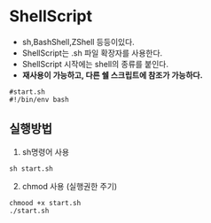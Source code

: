 # ShellScript
- sh,BashShell,ZShell 등등이있다.
- ShellScript는 .sh 파일 확장자를 사용한다.
- ShellScript 시작에는 shell의 종류를 붙인다.
- **재사용이 가능하고, 다른 쉘 스크립트에 참조가 가능하다.**
```shell
#start.sh
#!/bin/env bash
```

## 실행방법
 1. sh명령어 사용
 ```shell
 sh start.sh
 ```
2. chmod 사용 (실행권한 주기)
```shell
chmood +x start.sh
./start.sh
```

